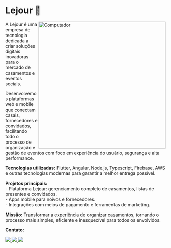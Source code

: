 # Lejour :office:

<img src="https://raw.githubusercontent.com/MicaelliMedeiros/micaellimedeiros/master/image/computer-illustration.png" min-width="400px" max-width="400px" width="400px" align="right" alt="Computador">

<p align="left">
  A Lejour é uma empresa de tecnologia dedicada a criar soluções digitais inovadoras para o mercado de casamentos e eventos sociais.
</p>

<p align="left">
  Desenvolvemos plataformas web e mobile que conectam casais, fornecedores e convidados, facilitando todo o processo de organização e gestão de eventos com foco em experiência do usuário, segurança e alta performance.
</p>

<p align="left">
  <strong>Tecnologias utilizadas:</strong> Flutter, Angular, Node.js, Typescript, Firebase, AWS e outras tecnologias modernas para garantir a melhor entrega possível.
</p>

<p align="left">
  <strong>Projetos principais:</strong><br />
  - Plataforma Lejour: gerenciamento completo de casamentos, listas de presentes e convidados.<br />
  - Apps mobile para noivos e fornecedores.<br />
  - Integrações com meios de pagamento e ferramentas de marketing.
</p>

<p align="left">
  <strong>Missão:</strong> Transformar a experiência de organizar casamentos, tornando o processo mais simples, eficiente e inesquecível para todos os envolvidos.
</p>

<p align="left">
  <strong>Contato:</strong>
</p>

<p align="left">
  <a href="mailto:contato@lejour.com.br" alt="Email Lejour">
    <img src="https://img.shields.io/badge/-Email-D14836?style=flat-square&labelColor=D14836&logo=gmail&logoColor=white" />
  </a>

  <a href="https://www.linkedin.com/company/lejour/" alt="LinkedIn Lejour">
    <img src="https://img.shields.io/badge/-LinkedIn-0A66C2?style=flat-square&logo=linkedin&logoColor=white" />
  </a>

  <a href="https://www.instagram.com/lejour.oficial" alt="Instagram Lejour">
    <img src="https://img.shields.io/badge/-Instagram-E4405F?style=flat-square&logo=instagram&logoColor=white" />
  </a>
</p>
